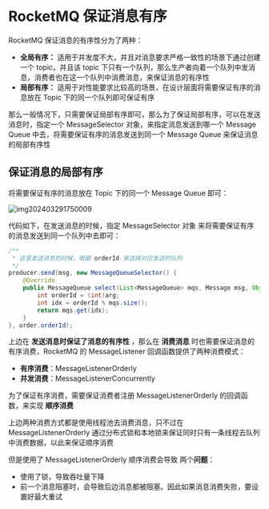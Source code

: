 # RocketMQ 保证消息有序

RocketMQ 保证消息的有序性分为了两种：

- **全局有序：** 适用于并发度不大，并且对消息要求严格一致性的场景下通过创建一个 topic，并且该 topic 下只有一个队列，那么生产者向着一个队列中发消息，消费者也在这一个队列中消费消息，来保证消息的有序性
- **局部有序：** 适用于对性能要求比较高的场景，在设计层面将需要保证有序的消息放在 Topic 下的同一个队列即可保证有序

那么一般情况下，只需要保证局部有序即可，那么为了保证局部有序，可以在发送消息时，指定一个 MessageSelector 对象，来指定消息发送到哪一个 Message Queue 中去，将需要保证有序的消息发送到同一个 Message Queue 来保证消息的局部有序性

## 保证消息的局部有序

将需要保证有序的消息放在 Topic 下的同一个 Message Queue 即可：

![img202403291750009](https://fastly.jsdelivr.net/gh/LetengZzz/img@main/java/mq/202412100947602.png)

代码如下，在发送消息的时候，指定 MessageSelector 对象 来将需要保证有序的消息发送到同一个队列中去即可：

```java
/**
 * 这里发送消息的时候，根据 orderId 来选择对应发送的队列
 */
producer.send(msg, new MessageQueueSelector() {
    @Override
    public MessageQueue select(List<MessageQueue> mqs, Message msg, Object arg) {
        int orderId = (int)arg;
        int idx = orderId % mqs.size();
        return mqs.get(idx);
    }
}, order.orderId);
```

上边在 **发送消息时保证了消息的有序性** ，那么在 **消费消息** 时也需要保证消息的有序消费，RocketMQ 的 MessageListener 回调函数提供了两种消费模式：

- **有序消费**：MessageListenerOrderly
- **并发消费**：MessageListenerConcurrently

为了保证有序消费，需要保证消费者注册 MessageListenerOrderly 的回调函数，来实现 **顺序消费**

上边两种消费方式都是使用线程池去消费消息，只不过在 MessageListenerOrderly 通过分布式锁和本地锁来保证同时只有一条线程去队列中消费数据，以此来保证顺序消费

但是使用了 MessageListenerOrderly 顺序消费会导致 两个**问题**：

- 使用了锁，导致吞吐量下降
- 前一个消息阻塞时，会导致后边消息都被阻塞。因此如果消息消费失败，要设置好最大重试
